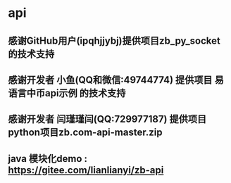 # api

## 感谢GitHub用户(ipqhjjybj)提供项目zb_py_socket 的技术支持

## 感谢开发者 小鱼(QQ和微信:49744774) 提供项目 易语言中币api示例 的技术支持

## 感谢开发者 闫瑾瑾闫(QQ:729977187) 提供项目 python项目zb.com-api-master.zip

## java 模块化demo : https://gitee.com/lianlianyi/zb-api 